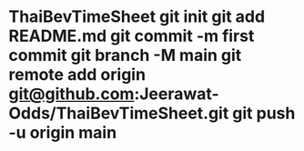 # ThaiBevTimeSheet git init git add README.md git commit -m first commit git branch -M main git remote add origin git@github.com:Jeerawat-Odds/ThaiBevTimeSheet.git git push -u origin main
